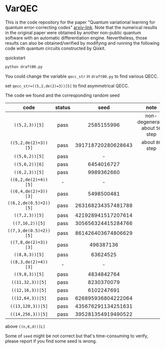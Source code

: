 # VarQEC

This is the code repository for the paper "Quantum variational learning for quantum error-correcting codes" [arxiv-link](https://arxiv.org/abs/2204.03560). Note that the numerical results in the original paper were obtained by another non-public quantum software with an automatic differentiation engine. Nevertheless, those results can also be obtained/verified by modifying and running the following code with quantum circuits constructed by Qiskit.

quickstart

```bash
python draft00.py
```

You could change the variable `qecc_str` in `draft00.py` to find various QECC.

set `qecc_str=((5,2,de(2)=3))[5]` to find asymmetrical QECC.

The code we found and the corresponding random seed

| code | status | seed | note |
| :-: | :-: | :-: | :-: |
| `((5,2,3))[5]` | pass | 2585155996 | non-degenerate, about `50` step |
| `((5,2,de(2)=3))[5]` | pass | 391718720280628643 | about `80` step |
| `((5,6,2))[5]` | pass | - | |
| `((5,6,2))[6]` | pass | 6454016727 | |
| `((6,2,3))[5]` | pass | 9989362660 | |
| `((6,2,de(2)=4))[5]` | - | - | |
| `((6,4,de(2)=3))[3]` | pass | 5498500481 | |
| `((6,2,de(0.5)=2))[5]` | pass | 263168234357481788 | |
| `((7,2,3))[5]` | pass | 421928941517207614 | |
| `((7,16,2))[5]` | pass | 305656324415284766 | |
| `((7,3,de(0.5)=2))[5]` | pass | 861426403674806629 | |
| `((7,8,de(2)=3))[3]` | pass | 496387136 | |
| `((8,8,3))[5]` | pass | 63624525 | |
| `((8,3,de(2)=4))[3]` | - | - | |
| `((9,8,3))[5]` | pass | 4834842764 | |
| `((11,32,3))[5]` | pass | 8230370079 | |
| `((12,16,3))[5]` | pass | 6102247691 | |
| `((12,64,3))[5]` | pass | 626895936804222064 | |
| `((13,128,3))[5]` | pass | 435676291134251631 | |
| `((14,256,3))[5]` | pass | 395281354919490522 | |

above `((n,K,d))[L]`

Some of `seed` might be not correct but that's time-consuming to verify, please report if you find some seed is wrong.
